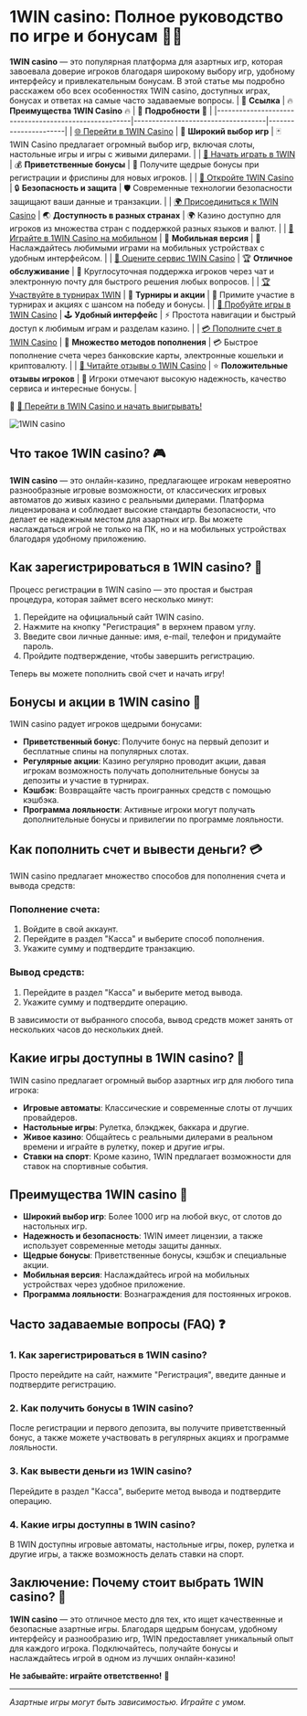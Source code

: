 # 1WIN casino: Полное руководство по игре и бонусам 🎰🎉

**1WIN casino** — это популярная платформа для азартных игр, которая завоевала доверие игроков благодаря широкому выбору игр, удобному интерфейсу и привлекательным бонусам. В этой статье мы подробно расскажем обо всех особенностях 1WIN casino, доступных играх, бонусах и ответах на самые часто задаваемые вопросы.
| 🔗 **Ссылка**                                          | 🔥 **Преимущества 1WIN Casino** 🔥  | 🌟 **Подробности** 🌟 |
|------------------------------------------------------|------------------------------------|----------------------|
| [🌐 Перейти в 1WIN Casino](https://brandplay.link/smXVpBbG) | 🎰 **Широкий выбор игр**           | 🃏 1WIN Casino предлагает огромный выбор игр, включая слоты, настольные игры и игры с живыми дилерами. |
| [💸 Начать играть в 1WIN](https://brandplay.link/smXVpBbG) | 💰 **Приветственные бонусы**        | 🎁 Получите щедрые бонусы при регистрации и фриспины для новых игроков. |
| [🔐 Откройте 1WIN Casino](https://brandplay.link/smXVpBbG) | 🔒 **Безопасность и защита**        | 🛡️ Современные технологии безопасности защищают ваши данные и транзакции. |
| [🌍 Присоединиться к 1WIN Casino](https://brandplay.link/smXVpBbG) | 🌏 **Доступность в разных странах** | 🌍 Казино доступно для игроков из множества стран с поддержкой разных языков и валют. |
| [📱 Играйте в 1WIN Casino на мобильном](https://brandplay.link/smXVpBbG) | 📲 **Мобильная версия**            | 📱 Наслаждайтесь любимыми играми на мобильных устройствах с удобным интерфейсом. |
| [🔧 Оцените сервис 1WIN Casino](https://brandplay.link/smXVpBbG) | 🏆 **Отличное обслуживание**        | 🤝 Круглосуточная поддержка игроков через чат и электронную почту для быстрого решения любых вопросов. |
| [🏆 Участвуйте в турнирах 1WIN](https://brandplay.link/smXVpBbG) | 🎉 **Турниры и акции**              | 🥇 Примите участие в турнирах и акциях с шансом на победу и бонусы. |
| [🎯 Пробуйте игры в 1WIN Casino](https://brandplay.link/smXVpBbG) | 🕹️ **Удобный интерфейс**           | ⚡ Простота навигации и быстрый доступ к любимым играм и разделам казино. |
| [💳 Пополните счет в 1WIN Casino](https://brandplay.link/smXVpBbG) | 💸 **Множество методов пополнения**  | 💳 Быстрое пополнение счета через банковские карты, электронные кошельки и криптовалюту. |
| [💬 Читайте отзывы о 1WIN Casino](https://brandplay.link/smXVpBbG) | ⭐ **Положительные отзывы игроков** | 👏 Игроки отмечают высокую надежность, качество сервиса и интересные бонусы. |

🔗 [🚀 Перейти в 1WIN Casino и начать выигрывать!](https://brandplay.link/smXVpBbG)

![1WIN casino](https://cybersport.metaratings.ru/storage/images/c2/f2/c2f2549b2366f038763bab0687df826e.jpg)

## Что такое 1WIN casino? 🎮

**1WIN casino** — это онлайн-казино, предлагающее игрокам невероятно разнообразные игровые возможности, от классических игровых автоматов до живых казино с реальными дилерами. Платформа лицензирована и соблюдает высокие стандарты безопасности, что делает ее надежным местом для азартных игр. Вы можете наслаждаться игрой не только на ПК, но и на мобильных устройствах благодаря удобному приложению.

## Как зарегистрироваться в 1WIN casino? 📝

Процесс регистрации в 1WIN casino — это простая и быстрая процедура, которая займет всего несколько минут:

1. Перейдите на официальный сайт 1WIN casino.
2. Нажмите на кнопку "Регистрация" в верхнем правом углу.
3. Введите свои личные данные: имя, e-mail, телефон и придумайте пароль.
4. Пройдите подтверждение, чтобы завершить регистрацию.

Теперь вы можете пополнить свой счет и начать игру!

## Бонусы и акции в 1WIN casino 🎁

1WIN casino радует игроков щедрыми бонусами:

- **Приветственный бонус**: Получите бонус на первый депозит и бесплатные спины на популярных слотах.
- **Регулярные акции**: Казино регулярно проводит акции, давая игрокам возможность получать дополнительные бонусы за депозиты и участие в турнирах.
- **Кэшбэк**: Возвращайте часть проигранных средств с помощью кэшбэка.
- **Программа лояльности**: Активные игроки могут получать дополнительные бонусы и привилегии по программе лояльности.

## Как пополнить счет и вывести деньги? 💳

1WIN casino предлагает множество способов для пополнения счета и вывода средств:

### Пополнение счета:

1. Войдите в свой аккаунт.
2. Перейдите в раздел "Касса" и выберите способ пополнения.
3. Укажите сумму и подтвердите транзакцию.

### Вывод средств:

1. Перейдите в раздел "Касса" и выберите метод вывода.
2. Укажите сумму и подтвердите операцию.

В зависимости от выбранного способа, вывод средств может занять от нескольких часов до нескольких дней.

## Какие игры доступны в 1WIN casino? 🎲

1WIN casino предлагает огромный выбор азартных игр для любого типа игрока:

- **Игровые автоматы**: Классические и современные слоты от лучших провайдеров.
- **Настольные игры**: Рулетка, блэкджек, баккара и другие.
- **Живое казино**: Общайтесь с реальными дилерами в реальном времени и играйте в рулетку, покер и другие игры.
- **Ставки на спорт**: Кроме казино, 1WIN предлагает возможности для ставок на спортивные события.

## Преимущества 1WIN casino 🏅

- **Широкий выбор игр**: Более 1000 игр на любой вкус, от слотов до настольных игр.
- **Надежность и безопасность**: 1WIN имеет лицензии, а также использует современные методы защиты данных.
- **Щедрые бонусы**: Приветственные бонусы, кэшбэк и специальные акции.
- **Мобильная версия**: Наслаждайтесь игрой на мобильных устройствах через удобное приложение.
- **Программа лояльности**: Вознаграждения для постоянных игроков.

## Часто задаваемые вопросы (FAQ) ❓

### 1. Как зарегистрироваться в 1WIN casino?

Просто перейдите на сайт, нажмите "Регистрация", введите данные и подтвердите регистрацию.

### 2. Как получить бонусы в 1WIN casino?

После регистрации и первого депозита, вы получите приветственный бонус, а также можете участвовать в регулярных акциях и программе лояльности.

### 3. Как вывести деньги из 1WIN casino?

Перейдите в раздел "Касса", выберите метод вывода и подтвердите операцию.

### 4. Какие игры доступны в 1WIN casino?

В 1WIN доступны игровые автоматы, настольные игры, покер, рулетка и другие игры, а также возможность делать ставки на спорт.

## Заключение: Почему стоит выбрать 1WIN casino? 🎯

**1WIN casino** — это отличное место для тех, кто ищет качественные и безопасные азартные игры. Благодаря щедрым бонусам, удобному интерфейсу и разнообразию игр, 1WIN предоставляет уникальный опыт для каждого игрока. Подключайтесь, получайте бонусы и наслаждайтесь игрой в одном из лучших онлайн-казино!

**Не забывайте: играйте ответственно!** 🎲

---

*Азартные игры могут быть зависимостью. Играйте с умом.*  
